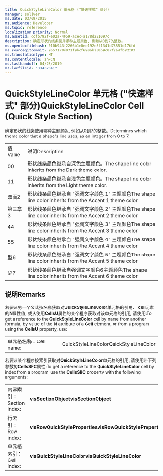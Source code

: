 ```yaml
---
title: QuickStyleLineColor 单元格 ("快速样式" 部分)
manager: soliver
ms.date: 03/09/2015
ms.audience: Developer
ms.topic: reference
localization_priority: Normal
ms.assetid: dcfb792f-e02a-4059-acec-a178d221097c
description: 确定形状的线条使用哪种主题颜色, 例如从0到7的整数。
ms.openlocfilehash: 010b943f2266b1e0ee192e5f1341d73851d176fd
ms.sourcegitcommit: 8657170d071f9bcf680aba50b9c07f2a4fb82283
ms.translationtype: MT
ms.contentlocale: zh-CN
ms.lasthandoff: 04/28/2019
ms.locfileid: "33437041"
---
```

# <a name="quickstylelinecolor-cell-quick-style-section"></a><span data-ttu-id="0e3e7-103">QuickStyleLineColor 单元格 ("快速样式" 部分)</span><span class="sxs-lookup"><span data-stu-id="0e3e7-103">QuickStyleLineColor Cell (Quick Style Section)</span></span>

<span data-ttu-id="0e3e7-104">确定形状的线条使用哪种主题颜色, 例如从0到7的整数。</span><span class="sxs-lookup"><span data-stu-id="0e3e7-104">Determines which theme color that a shape's line uses, as an integer from 0 to 7.</span></span>
  
|||
|:-----|:-----|
|<span data-ttu-id="0e3e7-105">值</span><span class="sxs-lookup"><span data-stu-id="0e3e7-105">Value</span></span>  <br/> |<span data-ttu-id="0e3e7-106">说明</span><span class="sxs-lookup"><span data-stu-id="0e3e7-106">Description</span></span>  <br/> |
|<span data-ttu-id="0e3e7-107">0</span><span class="sxs-lookup"><span data-stu-id="0e3e7-107">0</span></span>  <br/> |<span data-ttu-id="0e3e7-108">形状线条颜色继承自深色主题颜色。</span><span class="sxs-lookup"><span data-stu-id="0e3e7-108">The shape line color inherits from the Dark theme color.</span></span>  <br/> |
|<span data-ttu-id="0e3e7-109">1</span><span class="sxs-lookup"><span data-stu-id="0e3e7-109">1</span></span>  <br/> |<span data-ttu-id="0e3e7-110">形状线条颜色继承自浅色主题颜色。</span><span class="sxs-lookup"><span data-stu-id="0e3e7-110">The shape line color inherits from the Light theme color.</span></span>  <br/> |
|<span data-ttu-id="0e3e7-111">双面</span><span class="sxs-lookup"><span data-stu-id="0e3e7-111">2</span></span>  <br/> |<span data-ttu-id="0e3e7-112">形状线条颜色继承自 "强调文字颜色 1" 主题颜色</span><span class="sxs-lookup"><span data-stu-id="0e3e7-112">The shape line color inherits from the Accent 1 theme color</span></span>  <br/> |
|<span data-ttu-id="0e3e7-113">第三章</span><span class="sxs-lookup"><span data-stu-id="0e3e7-113">3</span></span>  <br/> |<span data-ttu-id="0e3e7-114">形状线条颜色继承自 "强调文字颜色 2" 主题颜色</span><span class="sxs-lookup"><span data-stu-id="0e3e7-114">The shape line color inherits from the Accent 2 theme color</span></span>  <br/> |
|<span data-ttu-id="0e3e7-115">4</span><span class="sxs-lookup"><span data-stu-id="0e3e7-115">4</span></span>  <br/> |<span data-ttu-id="0e3e7-116">形状线条颜色继承自 "强调文字颜色 3" 主题颜色</span><span class="sxs-lookup"><span data-stu-id="0e3e7-116">The shape line color inherits from the Accent 3 theme color</span></span>  <br/> |
|<span data-ttu-id="0e3e7-117">5</span><span class="sxs-lookup"><span data-stu-id="0e3e7-117">5</span></span>  <br/> |<span data-ttu-id="0e3e7-118">形状线条颜色继承自 "强调文字颜色 4" 主题颜色</span><span class="sxs-lookup"><span data-stu-id="0e3e7-118">The shape line color inherits from the Accent 4 theme color</span></span>  <br/> |
|<span data-ttu-id="0e3e7-119">型</span><span class="sxs-lookup"><span data-stu-id="0e3e7-119">6</span></span>  <br/> |<span data-ttu-id="0e3e7-120">形状线条颜色继承自 "强调文字颜色 5" 主题颜色</span><span class="sxs-lookup"><span data-stu-id="0e3e7-120">The shape line color inherits from the Accent 5 theme color</span></span>  <br/> |
|<span data-ttu-id="0e3e7-121">步</span><span class="sxs-lookup"><span data-stu-id="0e3e7-121">7</span></span>  <br/> |<span data-ttu-id="0e3e7-122">形状线条颜色继承自强调文字颜色6主题颜色</span><span class="sxs-lookup"><span data-stu-id="0e3e7-122">The shape line color inherits from the Accent 6 theme color</span></span>  <br/> |
   
## <a name="remarks"></a><span data-ttu-id="0e3e7-123">说明</span><span class="sxs-lookup"><span data-stu-id="0e3e7-123">Remarks</span></span>

<span data-ttu-id="0e3e7-124">若要从另一个公式按名称获取对**QuickStyleLineColor**单元格的引用、 **cell**元素的**N**属性值, 或从使用**CellsU**属性的某个程序获取对该单元格的引用, 请使用:</span><span class="sxs-lookup"><span data-stu-id="0e3e7-124">To get a reference to the **QuickStyleLineColor** cell by name from another formula, by value of the **N** attribute of a **Cell** element, or from a program using the **CellsU** property, use:</span></span> 
  
|||
|:-----|:-----|
| <span data-ttu-id="0e3e7-125">单元格名称：</span><span class="sxs-lookup"><span data-stu-id="0e3e7-125">Cell name:</span></span>  <br/> | <span data-ttu-id="0e3e7-126">QuickStyleLineColor</span><span class="sxs-lookup"><span data-stu-id="0e3e7-126">QuickStyleLineColor</span></span>  <br/> |
   
<span data-ttu-id="0e3e7-127">若要从某个程序按索引获取对**QuickStyleLineColor**单元格的引用, 请使用带下列参数的**CellsSRC**属性:</span><span class="sxs-lookup"><span data-stu-id="0e3e7-127">To get a reference to the **QuickStyleLineColor** cell by index from a program, use the **CellsSRC** property with the following arguments:</span></span> 
  
|||
|:-----|:-----|
| <span data-ttu-id="0e3e7-128">内容索引：</span><span class="sxs-lookup"><span data-stu-id="0e3e7-128">Section index:</span></span>  <br/> |<span data-ttu-id="0e3e7-129">**visSectionObject**</span><span class="sxs-lookup"><span data-stu-id="0e3e7-129">**visSectionObject**</span></span> <br/> |
| <span data-ttu-id="0e3e7-130">行索引：</span><span class="sxs-lookup"><span data-stu-id="0e3e7-130">Row index:</span></span>  <br/> |<span data-ttu-id="0e3e7-131">**visRowQuickStyleProperties**</span><span class="sxs-lookup"><span data-stu-id="0e3e7-131">**visRowQuickStyleProperties**</span></span> <br/> |
| <span data-ttu-id="0e3e7-132">单元格索引：</span><span class="sxs-lookup"><span data-stu-id="0e3e7-132">Cell index:</span></span>  <br/> |<span data-ttu-id="0e3e7-133">**visQuickStyleLineColor**</span><span class="sxs-lookup"><span data-stu-id="0e3e7-133">**visQuickStyleLineColor**</span></span> <br/> |
   

